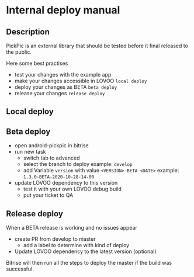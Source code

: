 # Internal deploy manual

## Description
PickPic is an external library that should be tested before it final released to the public.

Here some best practises
* test your changes with the example app
* make your changes accessible in LOVOO `local deploy`
* deploy your changes as BETA `beta deploy`
* release your changes `release deploy`

## Local deploy


## Beta deploy
* open android-pickpic in bitrise
* run new task
    * switch tab to advanced
    * select the branch to deploy example: `develop`
    * add Variable `version` with value `<VERSION>-BETA-<DATE>` example: `1.3.0-BETA-2020-10-28-14-00`
* update LOVOO dependency to this version
    * test it with your own LOVOO debug build
    * put your ticket to QA

## Release deploy
When a BETA release is working and no issues appear
* create PR from develop to master
    * add a label to determine with kind of deploy
* Update LOVOO dependency to the latest version (optional)

Bitrise will then run all the steps to deploy the master if the build was successful.